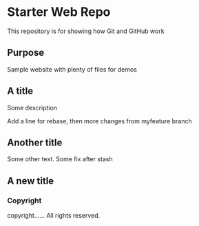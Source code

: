 # Starter Web Repo

This repository is for showing how Git and GitHub work

## Purpose

Sample website with plenty of files for demos

## A title

Some description

Add a line for rebase, then more changes from myfeature branch

## Another title

Some other text. Some fix after stash

## A new title

### Copyright
copyright...... All rights reserved.